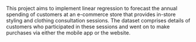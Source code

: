This project aims to implement linear regression to forecast the annual spending of customers at an e-commerce store that provides in-store styling and clothing consultation sessions. The dataset comprises details of customers who participated in these sessions and went on to make purchases via either the mobile app or the website.
